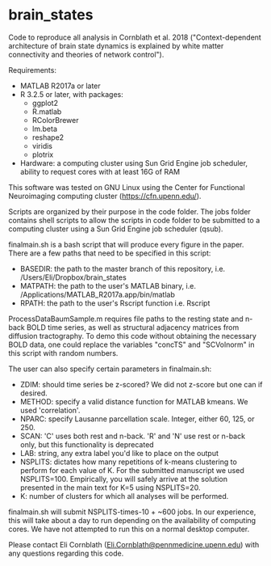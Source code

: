 # brain_states
Code to reproduce all analysis in Cornblath et al. 2018 ("Context-dependent architecture of brain state dynamics is explained by white matter connectivity and theories of network control").

Requirements:
  - MATLAB R2017a or later
  - R 3.2.5 or later, with packages:
    - ggplot2
    - R.matlab
    - RColorBrewer
    - lm.beta
    - reshape2
    - viridis
    - plotrix
  - Hardware: a computing cluster using Sun Grid Engine job scheduler, ability to request cores with at least 16G of RAM
  
This software was tested on GNU Linux using the Center for Functional Neuroimaging computing cluster (https://cfn.upenn.edu/).

Scripts are organized by their purpose in the code folder. The jobs folder contains shell scripts to allow the scripts in code folder to be submitted to a computing cluster using a Sun Grid Engine job scheduler (qsub). 

finalmain.sh is a bash script that will produce every figure in the paper. There are a few paths that need to be specified in this script:
  - BASEDIR: the path to the master branch of this repository, i.e. /Users/Eli/Dropbox/brain_states
  - MATPATH: the path to the user's MATLAB binary, i.e. /Applications/MATLAB_R2017a.app/bin/matlab
  - RPATH: the path to the user's Rscript function i.e. Rscript
  
ProcessDataBaumSample.m requires file paths to the resting state and n-back BOLD time series, as well as structural adjacency matrices from diffusion tractography. To demo this code without obtaining the necessary BOLD data, one could replace the variables "concTS" and "SCVolnorm" in this script with random numbers.

The user can also specify certain parameters in finalmain.sh:

  - ZDIM: should time series be z-scored? We did not z-score but one can if desired.
  - METHOD: specify a valid distance function for MATLAB kmeans. We used 'correlation'.
  - NPARC: specify Lausanne parcellation scale. Integer, either 60, 125, or 250.
  - SCAN: 'C' uses both rest and n-back. 'R' and 'N' use rest or n-back only, but this functionality is deprecated
  - LAB: string, any extra label you'd like to place on the output
  - NSPLITS: dictates how many repetitions of k-means clustering to perform for each value of K. For the submitted manuscript we used NSPLITS=100. Empirically, you will safely arrive at the solution presented in the main text for K=5 using NSPLITS=20.
  - K: number of clusters for which all analyses will be performed.
 
finalmain.sh will submit NSPLITS-times-10 + ~600 jobs. In our experience, this will take about a day to run depending on the availability of computing cores. We have not attempted to run this on a normal desktop computer.

Please contact Eli Cornblath (Eli.Cornblath@pennmedicine.upenn.edu) with any questions regarding this code.
